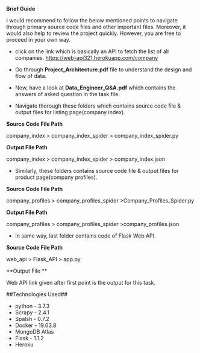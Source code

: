 **Brief Guide**

I would recommend to follow the below mentioned points to navigate through primary source code files and other important files. Moreover, it would also help to review the project quickly. However, you are free to proceed in your own way.
* click on the link which is basically an API to fetch the list of all companies.
https://web-api321.herokuapp.com/company

* Go through **Project_Architecture.pdf** file to understand the design and flow of data.

* Now, have a look at **Data_Engineer_Q&A.pdf** which contains the answers of asked question in the task file.

* Navigate thorough these folders which contains source code file & output files for listing page(company index).

**Source Code File Path**

company_index > company_index_spider > company_index_spider.py

**Output File Path**

company_index > company_index_spider > company_index.json

* Similarly, these folders contains source code file & output files for product page(company profiles).

**Source Code File Path**

company_profiles > company_profiles_spider >Company_Profiles_Spider.py

**Output File Path**

company_profiles > company_profiles_spider >company_profiles.json

* In same way, last folder contains code of Flask Web API.

**Source Code File Path**

web_api > Flask_API > app.py

**Output File **

Web API link given after first point is the output for this task.


##Technologies Used##
* python - 3.7.3
* Scrapy - 2.4.1
* Spalsh - 0.7.2
* Docker - 19.03.8
* MongoDB Atlas 
* Flask - 1.1.2
* Heroku
